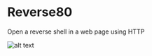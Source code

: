 # Reverse80
Open a reverse shell in a web page using HTTP

![alt text](http://andreafioraldi.altervista.org/reverse80_screenshot.jpg)